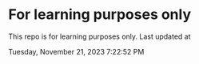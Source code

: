 # For learning purposes only
This repo is for learning purposes only.
Last updated at

Tuesday, November 21, 2023 7:22:52 PM

